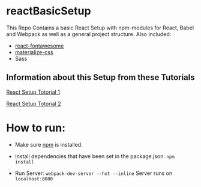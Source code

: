 # reactBasicSetup
This Repo Contains a basic React Setup with npm-modules for React, Babel and Webpack as well as a general project structure.
Also included:
* [react-fontawesome](https://www.npmjs.com/package/react-fontawesome)
* [materialize-css](http://materializecss.com/)
* Sass

## Information about this Setup from these Tutorials

[React Setup Totorial 1](http://www.pgbovine.net/react-babel-webpack-javascript-es6-setup.htm)

[React Setup Totorial 2](https://www.twilio.com/blog/2015/08/setting-up-react-for-es6-with-webpack-and-babel-2.html)


# How to run:
* Make sure [npm](http://blog.npmjs.org/post/85484771375/how-to-install-npm) is installed.

* Install dependencies that have been set in the package.json:
`npm install`

* Run Server:
`webpack-dev-server --hot --inline`
Server runs on `localhost:8080`
